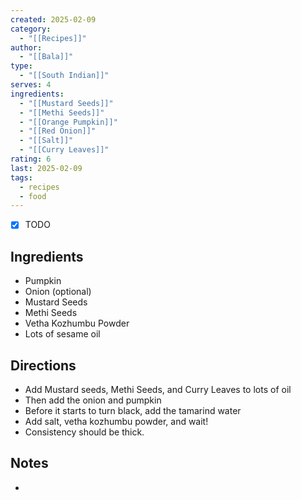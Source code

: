 ```yaml
---
created: 2025-02-09
category:
  - "[[Recipes]]"
author:
  - "[[Bala]]"
type:
  - "[[South Indian]]"
serves: 4
ingredients:
  - "[[Mustard Seeds]]"
  - "[[Methi Seeds]]"
  - "[[Orange Pumpkin]]"
  - "[[Red Onion]]"
  - "[[Salt]]"
  - "[[Curry Leaves]]"
rating: 6
last: 2025-02-09
tags:
  - recipes
  - food
---
```

- [x] TODO

## Ingredients

- Pumpkin
- Onion (optional)
- Mustard Seeds
- Methi Seeds
- Vetha Kozhumbu Powder
- Lots of sesame oil

## Directions

- Add Mustard seeds, Methi Seeds, and Curry Leaves to lots of oil
- Then add the onion and pumpkin
- Before it starts to turn black, add the tamarind water
- Add salt, vetha kozhumbu powder, and wait!
- Consistency should be thick.

## Notes

- 